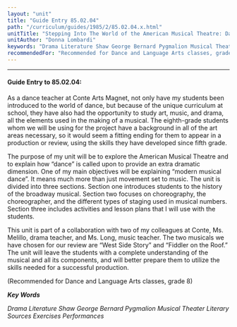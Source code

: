 ```yaml
---
layout: "unit"
title: "Guide Entry 85.02.04"
path: "/curriculum/guides/1985/2/85.02.04.x.html"
unitTitle: "Stepping Into The World of the American Musical Theatre: Dance Sets The Pace"
unitAuthor: "Donna Lombardi"
keywords: "Drama Literature Shaw George Bernard Pygmalion Musical Theater Literary Sources Exercises Performances"
recommendedFor: "Recommended for Dance and Language Arts classes, grade 8"
---
```

<body>
<hr/>
<h4>
Guide Entry to 85.02.04:
</h4>
As a dance teacher at Conte Arts Magnet, not only have my students been introduced to the world of dance, but because of the unique curriculum at school, they have also had the opportunity to study art, music, and drama, all the elements used in the making of a musical. The eighth-grade students whom we will be using for the project have a background in all of the art areas necessary, so it would seem a fitting ending for them to appear in a production or review, using the skills they have developed since fifth grade.
<p>
The purpose of my unit will be to explore the American Musical Theatre and to explain how “dance” is called upon to provide an extra dramatic dimension. One of my main objectives will be explaining “modern musical dance”. It means much more than just movement set to music. The unit is divided into three sections. Section one introduces students to the history of the broadway musical. Section two focuses on choreography, the choreographer, and the different types of staging used in musical numbers. Section three includes activities and lesson plans that I will use with the students.
</p>
<p>
This unit is part of a collaboration with two of my colleagues at Conte, Ms. Melillo, drama teacher, and Ms. Long, music teacher. The two musicals we have chosen for our review are “West Side Story” and “Fiddler on the Roof.” The unit will leave the students with a complete understanding of the musical and all its components, and will better prepare them to utilize the skills needed for a successful production.
</p>
<p>
(Recommended for Dance and Language Arts classes, grade 8)
</p>
<p>
<b>
<i>
Key Words
</i>
</b>
<br/>
</p>
<p>
<i>
Drama Literature Shaw George Bernard Pygmalion Musical Theater Literary Sources Exercises Performances
</i>
</p>
</body>
